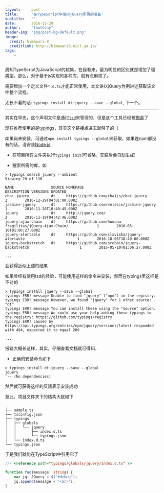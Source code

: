 ```yaml
---
layout:     post
title:      "在TypeScript中使用jQuery所需的准备"
subtitle:   ""
date:       2016-12-29
author:     "TautCony"
header-img: "img/post-bg-default.png"
image:
  credit: himawari-8
  creditlink: http://himawari8.nict.go.jp/
tags:
    - 
---
```


周知TypeScript为JavaScript的超集，在我看来，最为明显的区别就是增加了强类型。那么，对于基于js实现的各种库，就有点麻烦了。

需要增加一个定义文件`*.d.ts`才能正常使用，本文讲以jQuery为例讲述获取该文件整个流程。

<!--more-->

太长不看的话: `typings install dt~jquery --save --global`, 下一个。

-----

其实在早先，这个声明文件是通过[`tsd`](https://github.com/DefinitelyTyped/tsd)来管理的，但是这个工具已经被[抛弃](https://github.com/DefinitelyTyped/tsd/issues/269)了

现在推荐使用的是[typings](https://github.com/typings/typings)，其实这个链接点进去就够了的（

如果尚未安装，可通过`npm install typings --global`来获取，如果连npm都没有的话，请安装[Node.js](https://nodejs.org/)

- 在项目所在文件夹执行`typings init`(可省略，安装后会自动生成)

- 搜索所需的库，如

```
> typings search jquery --ambient
Viewing 20 of 110

NAME                 SOURCE HOMEPAGE                                                DESCRIPTION VERSIONS UPDATED
chai-jquery          dt     https://github.com/chaijs/chai-jquery                               2        2016-12-29T04:01:00.000Z
jasmine-jquery       dt     https://github.com/velesin/jasmine-jquery                           1        2016-11-28T18:40:45.000Z
jquery               dt     http://jquery.com/                                                  2        2016-11-19T04:42:46.000Z
jquery-ajax-chain    dt     https://github.com/humana-fragilitas/jQuery-Ajax-Chain/             1        2016-05-10T01:06:27.000Z
jquery-alertable     dt     https://github.com/claviska/jquery-alertable                        1        2016-10-05T18:40:00.000Z
jquery-backstretch   dt     https://github.com/srobbin/jquery-backstretch                       1        2016-05-10T01:06:27.000Z

...
```
会获得近似上述的结果

如果曾经有使用tsd的经验，可能使用这样的命令来安装，然而在typings里这样是不对的

```
> typings install jquery --save --global
typings ERR! message Unable to find "jquery" ("npm") in the registry.
typings ERR! message However, we found "jquery" for 1 other source: "dt"
typings ERR! message You can install these using the "source" option.
typings ERR! message We could use your help adding these typings to the registry: https://github.com/typings/registry
typings ERR! caused by https://api.typings.org/entries/npm/jquery/versions/latest responded with 404, expected it to equal 200

...
```
报错大概长这样，其实，仔细查看文档就可得知，

- 正确的安装命令如下

```
> typings install dt~jquery --save --global
jquery
`-- (No dependencies)
```
然后就可获得这样的反馈表示安装成功

至此，项目文件夹下的结构大致如下

```
.
├── sample.ts
├── tsconfig.json
├── typings
│   ├── globals
│   │   └── jquery
│   │       ├── index.d.ts
│   │       └── typings.json
│   └── index.d.ts
└── typings.json
```
于是我们就能在TypeScript中引用它了

```ts
/// <reference path="typings/globals/jquery/index.d.ts" />

function foo(message: string) {
    var jq: JQuery = $("#debug");
    jq.append(message + '<br>');
}
```